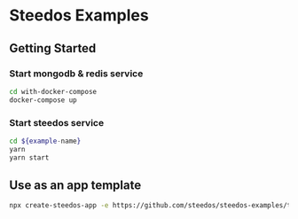 # Steedos Examples

## Getting Started

### Start mongodb & redis service

```bash
cd with-docker-compose
docker-compose up
```

### Start steedos service

```bash
cd ${example-name}
yarn
yarn start
```

## Use as an app template

```bash
npx create-steedos-app -e https://github.com/steedos/steedos-examples/tree/main/${example-name}
```
